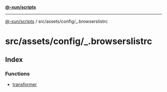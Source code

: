 [**@-xun/scripts**](../../../../README.md)

***

[@-xun/scripts](../../../../README.md) / src/assets/config/\_.browserslistrc

# src/assets/config/\_.browserslistrc

## Index

### Functions

- [transformer](functions/transformer.md)
